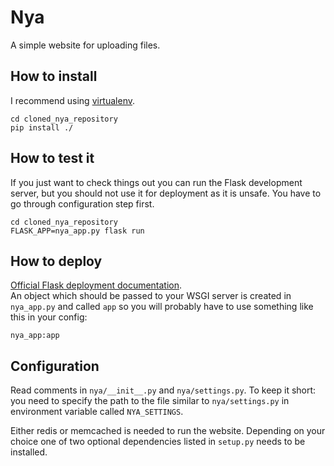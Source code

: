 # Nya
A simple website for uploading files.


## How to install
I recommend using [virtualenv][virtualenv].

    cd cloned_nya_repository
    pip install ./


## How to test it
If you just want to check things out you can run the Flask development server,
but you should not use it for deployment as it is unsafe. You have to go through
configuration step first.

    cd cloned_nya_repository
    FLASK_APP=nya_app.py flask run


## How to deploy
[Official Flask deployment documentation][flask_deploy].  
An object which should be passed to your WSGI server is created in `nya_app.py`
and called `app` so you will probably have to use something like this in your
config:

    nya_app:app


## Configuration
Read comments in `nya/__init__.py` and `nya/settings.py`. To keep it short:
you need to specify the path to the file similar to `nya/settings.py` in
environment variable called `NYA_SETTINGS`.

Either redis or memcached is needed to run the website. Depending on your
choice one of two optional dependencies listed in `setup.py` needs to be
installed. 


[virtualenv]: https://virtualenv.pypa.io/en/latest/
[flask_deploy]: http://flask.pocoo.org/docs/dev/deploying/

